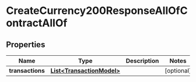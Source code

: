 

# CreateCurrency200ResponseAllOfContractAllOf


## Properties

| Name | Type | Description | Notes |
|------------ | ------------- | ------------- | -------------|
|**transactions** | [**List&lt;TransactionModel&gt;**](TransactionModel.md) |  |  [optional] |



